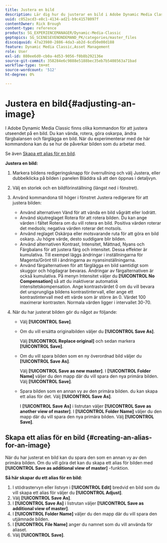 ```yaml
---
title: Justera en bild
description: Lär dig hur du justerar en bild i Adobe Dynamic Media Classic.
uuid: c052acd3-e8c1-4134-ad21-b9c41578097f
contentOwner: Rick Brough
content-type: reference
products: SG_EXPERIENCEMANAGER/Dynamic-Media-Classic
geptopics: SG_SCENESEVENONDEMAND_PK/categories/master_files
discoiquuid: 47a23980-2886-4da3-ab2d-6cd50e00d188
feature: Dynamic Media Classic,Asset Management
role: User
exl-id: 880ee6d0-cb0a-4d53-9056-f0b8b292136e
source-git-commit: 358284e6c9888e5188bec35eb7b5408563a71bad
workflow-type: tm+mt
source-wordcount: '512'
ht-degree: 0%

---
```


# Justera en bild{#adjusting-an-image}

I Adobe Dynamic Media Classic finns olika kommandon för att justera utseendet på en bild. Du kan vända, rotera, göra oskarpa, ändra färgbalansen och färglägga en bild. När du experimenterar med de här kommandona kan du se hur de påverkar bilden som du arbetar med.

Se även [Skapa ett alias för en bild](adjusting-image.md#creating_an_alias_for_an_image).

**Justera en bild:**

1. Markera bildens redigeringsknapp för överrullning och välj Justera, eller dubbelklicka på bilden i panelen Bläddra så att den öppnas i detaljvyn.
1. Välj en storlek och en bildförinställning (längst ned i fönstret).
1. Använd kommandona till höger i fönstret Justera redigerare för att justera bilden:

   * Använd alternativen Vänd för att vända en bild vågrätt eller lodrätt.
   * Använd skjutreglaget Rotera för att rotera bilden. Du kan ange värden i fältet Rotera om du vill rotera en bild. Positiva värden roterar det medsols; negativa värden roterar det motsols.
   * Använd reglaget Oskärpa eller motsvarande ruta för att göra en bild oskarp. Ju högre värde, desto suddigare blir bilden.
   * Använd alternativen Kontrast, Intensitet, Mättnad, Nyans och Färgbalans för att justera färg och intensitet. Dessa effekter är kumulativa. Till exempel läggs ändringar i inställningarna för Magenta/Grönt till i ändringarna av nyansinställningarna.
   * Använd färgalternativen för att färglägga en bild samtidigt som skuggor och högdagrar bevaras. Ändringar av färgalternativen är också kumulativa. På menyn Intensitet väljer du **[!UICONTROL No Compensation]** så att du inaktiverar automatisk intensitetskompensation. Ange kontrastvärdet 0 om du vill bevara det ursprungliga bildens kontrastintervall, eller ange ett kontrastintervall med ett värde som är större än 0. Värdet 100 maximerar kontrasten. Normala värden ligger i intervallet 30-70.

1. När du har justerat bilden gör du något av följande:

   * Välj **[!UICONTROL Save]**.

   * Om du vill ersätta originalbilden väljer du **[!UICONTROL Save As]**.

      Välj **[!UICONTROL Replace original]** och sedan markera **[!UICONTROL Save]**.

   * Om du vill spara bilden som en ny överordnad bild väljer du **[!UICONTROL Save As]**.

      Välj **[!UICONTROL Save as new master]**.
I **[!UICONTROL Folder Name]** väljer du den mapp där du vill spara den nya primära bilden.
Välj **[!UICONTROL Save]**.

   * Spara bilden som en annan vy av den primära bilden. du kan skapa ett alias för det. Välj **[!UICONTROL Save As]**.

      I **[!UICONTROL Save As]** i listrutan väljer **[!UICONTROL Save as another view of master]**.
I **[!UICONTROL Folder Name]** väljer du den mapp där du vill spara den nya primära bilden.
Välj **[!UICONTROL Save]**.

## Skapa ett alias för en bild {#creating-an-alias-for-an-image}

När du har justerat en bild kan du spara den som en annan vy av den primära bilden. Om du vill göra det kan du skapa ett alias för bilden med **[!UICONTROL Save as additional view of master]** -funktion.

**Så här skapar du ett alias för en bild:**

1. I stödrastervyn eller listvyn i **[!UICONTROL Edit]** bredvid en bild som du vill skapa ett alias för väljer du **[!UICONTROL Adjust]**.
1. Välj **[!UICONTROL Save As]**.
1. I **[!UICONTROL Save As]** i listrutan väljer **[!UICONTROL Save as additional view of master]**.
1. I **[!UICONTROL Folder Name]** väljer du den mapp där du vill spara den utjämnade bilden.
1. I **[!UICONTROL File Name]** anger du namnet som du vill använda för aliaset.
1. Välj **[!UICONTROL Save]**.
